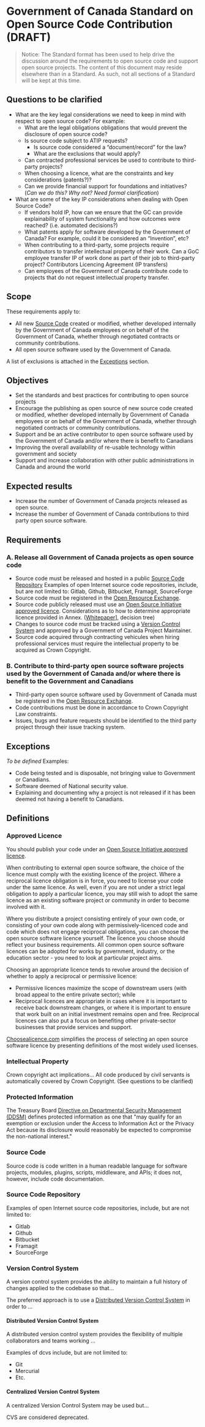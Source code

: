 # Government of Canada Standard on Open Source Code Contribution (DRAFT)

> Notice: The Standard format has been used to help drive the discussion around the requirements to open source code and support open source projects. The content of this document may reside elsewhere than in a Standard. As such, not all sections of a Standard will be kept at this time.

## Questions to be clarified

* What are the key legal considerations we need to keep in mind with respect to open source code? For example:
  * What are the legal obligations obligations that would prevent the disclosure of open source code?
  * Is source code subject to ATIP requests?
    * Is source code considered a “document/record” for the law?
    * What are the exclusions that would apply?
  * Can contracted professional services be used to contribute to third-party projects?
  * When choosing a licence, what are the constraints and key considerations (patents?)?
  * Can we provide financial support for foundations and initiatives? (*Can we do this? Why not? Need formal clarification*)
* What are some of the key IP considerations when dealing with Open Source Code?
  * If vendors hold IP, how can we ensure that the GC can provide explainability of system functionality and how outcomes were reached? (i.e. automated decisions?)
  * What patents apply for software developed by the Government of Canada? For example, could it be considered an “Invention”, etc?   
  * When contributing to a third-party, some projects require contributors to transfer intellectual property of their work. Can a GoC employee transfer IP of work done as part of their job to third-party project? Contributors Licencing Agreement (IP transfers)
  * Can employees of the Government of Canada  contribute code to projects that do not request intellectual property transfer.


## Scope

These requirements apply to:

* All new [Source Code](#source-code) created or modified, whether developed internally by the Government of Canada employees or on behalf of the Government of Canada, whether through negotiated contracts or community contributions.
* All open source software used by the Government of Canada.

A list of exclusions is attached in the [Exceptions](#exceptions) section.

## Objectives

* Set the standards and best practices for contributing to open source projects
* Encourage the publishing as open source of new source code created or modified, whether developed internally by Government of Canada employees or on behalf of the Government of Canada, whether through negotiated contracts or community contributions.
* Support and be an active contributor to open source software used by the Government of Canada and/or where there is benefit to Canadians
* Improving the overall availability of re-usable technology within government and society
* Support and increase collaboration with other public administrations in Canada and around the world

## Expected results

* Increase the number of Government of Canada projects released as open source.
* Increase the number of Government of Canada contributions to third party open source software.

## Requirements

### A. Release all Government of Canada projects as open source code

* Source code must be released and hosted in a public [Source Code Repository](#source-code-repository) Examples of open Internet source code repositories, include, but are not limited to: Gitlab, Github, Bitbucket, Framagit, SourceForge
* Source code must be registered in the [Open Resource Exchange](https://canada-ca.github.io/ore-ero/).
* Source code publicly released must use an [Open Source Initiative approved licence](open-source-initiative-approved-licence). Considerations as to how to determine appropriate licence provided in Annex. ([Whitepaper](https://github.com/canada-ca/Open_First_Whitepaper)], decision tree)
* Changes to source code must be tracked using a [Version Control System](#version-control-system) and approved by a Government of Canada Project Maintainer.
* Source code acquired through contracting vehicules when hiring professional services must require the intellectual property to be acquired as Crown Copyright.

### B. Contribute to third-party open source software projects used by the Government of Canada and/or where there is benefit to the Government and Canadians

* Third-party open source software used by Government of Canada must be registered in the [Open Resource Exchange](https://canada-ca.github.io/ore-ero/open-source-software.html).
* Code contributions must be done in accordance to Crown Copyright Law constraints.
* Issues, bugs and feature requests should be identified to the third party project through their issue tracking system.

## Exceptions

*To be defined*
Examples:

* Code being tested and is disposable, not bringing value to Government or Canadians.
* Software deemed of National security value.
* Explaining and documenting why a project is not released if it has been deemed not having a benefit to Canadians.

## Definitions

### Approved Licence

You should publish your code under an [Open Source Initiative approved licence](https://opensource.org/licenses).

When contributing to external open source software, the choice of the licence must comply with the existing licence of the project. Where a reciprocal licence obligation is in force, you need to license your code under the same licence. As well, even if you are not under a strict legal obligation to apply a particular licence, you may still wish to adopt the same licence as an existing software project or community in order to become involved with it.

Where you distribute a project consisting entirely of your own code, or consisting of your own code along with permissively-licenced code and code which does not engage reciprocal obligations, you can choose the open source software licence yourself. The licence you choose should reflect your business requirements. All common open source software licences can be adopted for works by government, industry, or the education sector - you need to look at particular project aims.

Choosing an appropriate licence tends to revolve around the decision of whether to apply a reciprocal or permissive licence:

* Permissive licences maximize the scope of downstream users (with broad appeal to the entire private sector); while
* Reciprocal licences are appropriate in cases where it is important to receive back downstream changes, or where it is important to ensure that work built on an initial investment remains open and free. Reciprocal licences can also put a focus on benefiting other private-sector businesses that provide services and support.


[Choosealicence.com](https://choosealicense.com/) simplifies the process of selecting an open source software licence by presenting definitions of the most widely used licenses.

### Intellectual Property

Crown copyright act implications... All code produced by civil servants is automatically covered by Crown Copyright. (See questions to be clarified)

### Protected Information

The Treasury Board [Directive on Departmental Security Management (DDSM)](https://www.tbs-sct.gc.ca/pol/doc-eng.aspx?id=16579) defines protected information as one that "may qualify for an exemption or exclusion under the Access to Information Act or the Privacy Act because its disclosure would reasonably be expected to compromise the non-national interest."

### Source Code

Source code is code written in a human readable language for software projects, modules, plugins, scripts, middleware, and APIs; it does not, however, include code documentation.

### Source Code Repository

Examples of open Internet source code repositories, include, but are not limited to:

* Gitlab
* Github
* Bitbucket
* Framagit
* SourceForge

### Version Control System

A version control system provides the ability to maintain a full history of changes applied to the codebase so that...

The preferred approach is to use a [Distributed Version Control System](#distributed-version-control-system) in order to ...

#### Distributed Version Control System

A distributed version control system provides the flexibility of multiple collaborators and teams working ...

Examples of dcvs include, but are not limited to:

* Git
* Mercurial
* Etc.

#### Centralized Version Control System

A centralized Version Control System may be used but...

CVS are considered deprecated.

